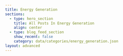 ```yaml
---
title: Energy Generation
sections:
  - type: hero_section
    title: All Posts In Energy Generation
    align: center
  - type: blog_feed_section
    show_recent: false
    category: data/categories/energy_generation.json
layout: advanced
---
```

